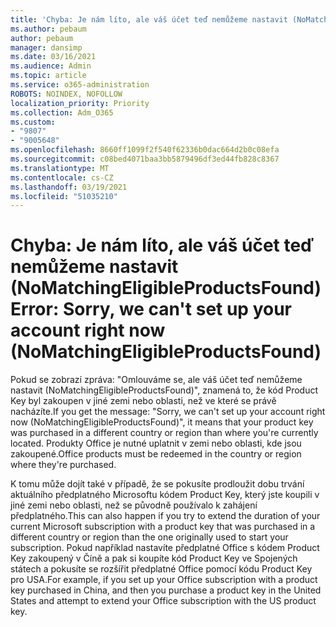 ```yaml
---
title: 'Chyba: Je nám líto, ale váš účet teď nemůžeme nastavit (NoMatchingEligibleProductsFound)'
ms.author: pebaum
author: pebaum
manager: dansimp
ms.date: 03/16/2021
ms.audience: Admin
ms.topic: article
ms.service: o365-administration
ROBOTS: NOINDEX, NOFOLLOW
localization_priority: Priority
ms.collection: Adm_O365
ms.custom:
- "9807"
- "9005648"
ms.openlocfilehash: 8660ff1099f2f540f62336b0dac664d2b0c08efa
ms.sourcegitcommit: c08bed4071baa3bb5879496df3ed44fb828c8367
ms.translationtype: MT
ms.contentlocale: cs-CZ
ms.lasthandoff: 03/19/2021
ms.locfileid: "51035210"
---
```

# <a name="error-sorry-we-cant-set-up-your-account-right-now-nomatchingeligibleproductsfound"></a><span data-ttu-id="4cd40-102">Chyba: Je nám líto, ale váš účet teď nemůžeme nastavit (NoMatchingEligibleProductsFound)</span><span class="sxs-lookup"><span data-stu-id="4cd40-102">Error: Sorry, we can't set up your account right now (NoMatchingEligibleProductsFound)</span></span>

<span data-ttu-id="4cd40-103">Pokud se zobrazí zpráva: "Omlouváme se, ale váš účet teď nemůžeme nastavit (NoMatchingEligibleProductsFound)", znamená to, že kód Product Key byl zakoupen v jiné zemi nebo oblasti, než ve které se právě nacházíte.</span><span class="sxs-lookup"><span data-stu-id="4cd40-103">If you get the message: "Sorry, we can't set up your account right now (NoMatchingEligibleProductsFound)", it means that your product key was purchased in a different country or region than where you're currently located.</span></span> <span data-ttu-id="4cd40-104">Produkty Office je nutné uplatnit v zemi nebo oblasti, kde jsou zakoupené.</span><span class="sxs-lookup"><span data-stu-id="4cd40-104">Office products must be redeemed in the country or region where they're purchased.</span></span>

<span data-ttu-id="4cd40-105">K tomu může dojít také v případě, že se pokusíte prodloužit dobu trvání aktuálního předplatného Microsoftu kódem Product Key, který jste koupili v jiné zemi nebo oblasti, než se původně používalo k zahájení předplatného.</span><span class="sxs-lookup"><span data-stu-id="4cd40-105">This can also happen if you try to extend the duration of your current Microsoft subscription with a product key that was purchased in a different country or region than the one originally used to start your subscription.</span></span> <span data-ttu-id="4cd40-106">Pokud například nastavíte předplatné Office s kódem Product Key zakoupený v Číně a pak si koupíte kód Product Key ve Spojených státech a pokusíte se rozšířit předplatné Office pomocí kódu Product Key pro USA.</span><span class="sxs-lookup"><span data-stu-id="4cd40-106">For example, if you set up your Office subscription with a product key purchased in China, and then you purchase a product key in the United States and attempt to extend your Office subscription with the US product key.</span></span>